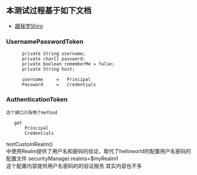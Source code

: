 ## 本测试过程基于如下文档  
* [跟我学Shiro](http://www.iteye.com/blogs/subjects/shiro)
### UsernamePasswordToken  
```
      private String username;
      private char[] password;
      private boolean rememberMe = false;                  
      private String host;
      
      username     =   Principal
      Password     =   Credentials
```
### AuthenticationToken
    这个接口只有两个method
```
   get
       Principal
       Credentials
```

testCustomRealm()  
    中使用Realm提供了用户名和密码的验证，取代了helloworld的配置用户名密码的配置文件
    securityManager.realms=$myRealm1  
    这个配置内容提供用户名密码的的验证服务
    其实内容也不多